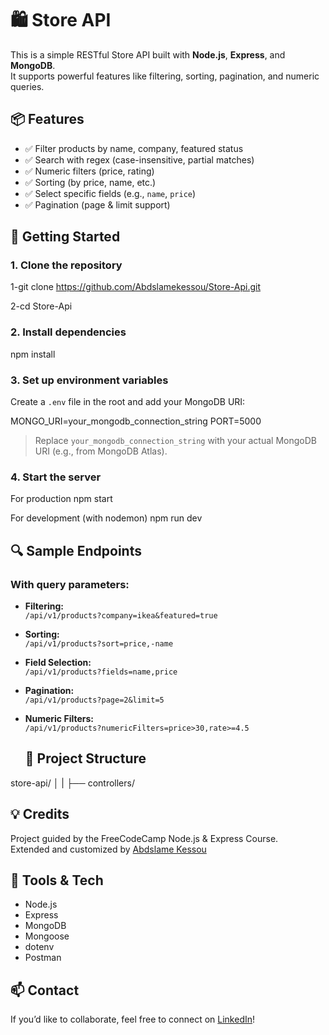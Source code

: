 # 🛍️ Store API

This is a simple RESTful Store API built with **Node.js**, **Express**, and **MongoDB**.  
It supports powerful features like filtering, sorting, pagination, and numeric queries.

## 📦 Features

- ✅ Filter products by name, company, featured status  
- ✅ Search with regex (case-insensitive, partial matches)  
- ✅ Numeric filters (price, rating)  
- ✅ Sorting (by price, name, etc.)  
- ✅ Select specific fields (e.g., `name`, `price`)  
- ✅ Pagination (page & limit support)

## 🚀 Getting Started

### 1. Clone the repository

1-git clone https://github.com/Abdslamekessou/Store-Api.git

2-cd Store-Api


### 2. Install dependencies

npm install

### 3. Set up environment variables

Create a `.env` file in the root and add your MongoDB URI:

MONGO_URI=your_mongodb_connection_string
PORT=5000

> Replace `your_mongodb_connection_string` with your actual MongoDB URI (e.g., from MongoDB Atlas).

### 4. Start the server

For production
npm start

For development (with nodemon)
npm run dev


## 🔍 Sample Endpoints


### With query parameters:

- **Filtering:**  
  `/api/v1/products?company=ikea&featured=true`

- **Sorting:**  
  `/api/v1/products?sort=price,-name`

- **Field Selection:**  
  `/api/v1/products?fields=name,price`

- **Pagination:**  
  `/api/v1/products?page=2&limit=5`

- **Numeric Filters:**  
  `/api/v1/products?numericFilters=price>30,rate>=4.5`

  ## 📁 Project Structure

store-api/
│
|
├── controllers/


## 💡 Credits

Project guided by the FreeCodeCamp Node.js & Express Course.  
Extended and customized by [Abdslame Kessou](https://github.com/Abdslamekessou)

## 🧪 Tools & Tech

- Node.js  
- Express  
- MongoDB  
- Mongoose  
- dotenv  
- Postman

## 📫 Contact

If you’d like to collaborate, feel free to connect on [LinkedIn](https://www.linkedin.com/in/abdessalem-kessouri-8aa0b2286/)!



